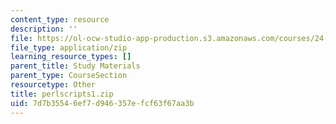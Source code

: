 ```yaml
---
content_type: resource
description: ''
file: https://ol-ocw-studio-app-production.s3.amazonaws.com/courses/24-964-topics-in-phonology-fall-2004/7d7b35546ef7d946357efcf63f67aa3b_perlscripts1.zip
file_type: application/zip
learning_resource_types: []
parent_title: Study Materials
parent_type: CourseSection
resourcetype: Other
title: perlscripts1.zip
uid: 7d7b3554-6ef7-d946-357e-fcf63f67aa3b
---
```

